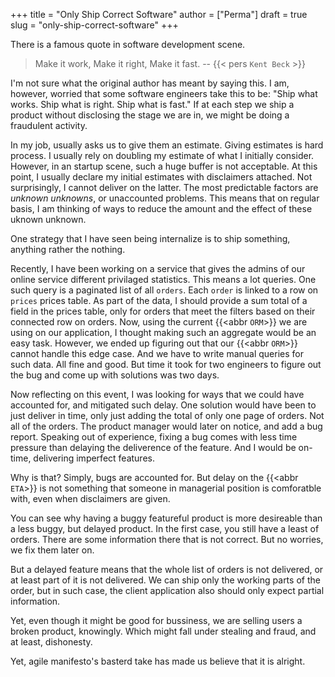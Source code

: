 +++
title = "Only Ship Correct Software"
author = ["Perma"]
draft = true
slug = "only-ship-correct-software"
+++

There is a famous quote in software development scene.

> Make it work, Make it right, Make it fast.
> -- {{< pers `Kent Beck` >}}

I'm not sure what the original author has meant by saying this.
I am, however, worried that some software engineers take this to be: "Ship what works. Ship what is right. Ship what is fast."
If at each step we ship a product without disclosing the stage we are in, we might be doing a fraudulent activity.

In my job, usually asks us to give them an estimate. Giving estimates is hard process. I usually rely on doubling my estimate of what I initially consider. However, in an startup scene, such a huge buffer is not acceptable. At this point, I usually declare my initial estimates with disclaimers attached. Not surprisingly, I cannot deliver on the latter. The most predictable factors are _unknown unknowns_, or unaccounted problems.
This means that on regular basis, I am thinking of ways to reduce the amount and the effect of these uknown unknown.

One strategy that I have seen being internalize is to ship something, anything rather the nothing.

Recently, I have been working on a service that gives the admins of our online service different privilaged statistics. This means a lot queries. One such query is a paginated list of all `orders`. Each `order` is linked to a row on `prices` prices table.
As part of the data, I should provide a sum total of a field in the prices table, only for orders that meet the filters based on their connected row on orders.
Now, using the current {{<abbr `ORM`>}} we are using on our application, I thought making such an aggregate would be an easy task. However, we ended up figuring out that our {{<abbr `ORM`>}} cannot handle this edge case. And we have to write manual queries for such data. All fine and good. But time it took for two engineers to figure out the bug and come up with solutions was two days.

Now reflecting on this event, I was looking for ways that we could have accounted for, and mitigated such delay. One solution would have been to just deliver in time, only just adding the total of only one page of orders. Not all of the orders.
The product manager would later on notice, and add a bug report. Speaking out of experience, fixing a bug comes with less time pressure than delaying the deliverence of the feature. And I would be on-time, delivering imperfect features.

Why is that? Simply, bugs are accounted for. But delay on the {{<abbr `ETA`>}} is not something that someone in managerial position is comforatble with, even when disclaimers are given.

You can see why having a buggy featureful product is more desireable than a less buggy, but delayed product. In the first case, you still have a least of orders. There are some information there that is not correct. But no worries, we fix them later on.

But a delayed feature means that the whole list of orders is not delivered, or at least part of it is not delivered. We can ship only the working parts of the order, but in such case, the client application also should only expect partial information.

Yet, even though it might be good for bussiness, we are selling users a broken product, knowingly. Which might fall under stealing and fraud, and at least, dishonesty.

Yet, agile manifesto's basterd take has made us believe that it is alright.
